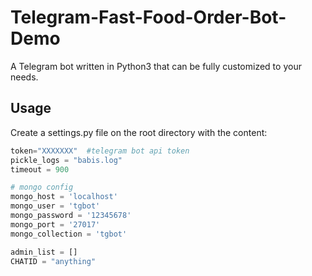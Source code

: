 # Telegram-Fast-Food-Order-Bot-Demo
A Telegram bot written in Python3 that can be fully customized to your needs.

## Usage
Create a settings.py file on the root directory with the content:

```python
token="XXXXXXX"  #telegram bot api token
pickle_logs = "babis.log"
timeout = 900

# mongo config
mongo_host = 'localhost'
mongo_user = 'tgbot'
mongo_password = '12345678'
mongo_port = '27017'
mongo_collection = 'tgbot'

admin_list = []
CHATID = "anything" 

```
